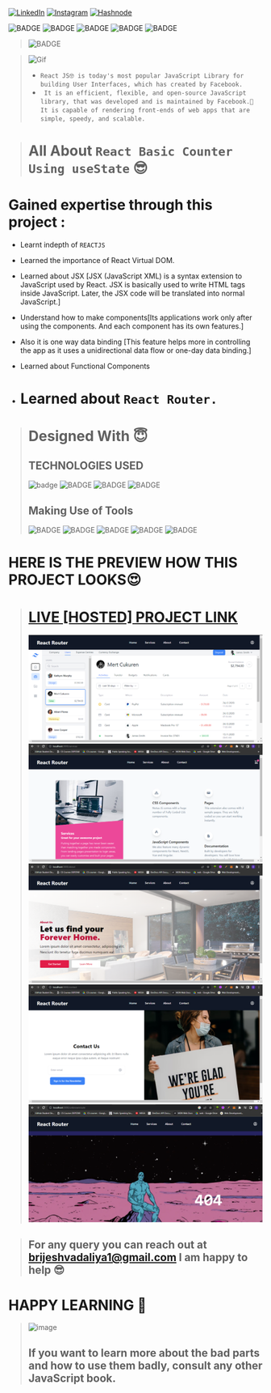 
<!-- Social Links -->

[![LinkedIn][linkedin-shield]][linkedin-url]
[![Instagram][instagram-shield]][instagram-url]
[![Hashnode][hashnode-shield]][hashnode-url]

![BADGE](https://img.shields.io/badge/CORE_JAVASCRIPT-PROJECT-lightgrey)
![BADGE](https://img.shields.io/badge/LCO--INEURON-HITESH%20CHOUDHARY-lightgrey)
![BADGE](https://img.shields.io/badge/INEURON-FULL--STACK--JAVASCRIPT--WEBDEVELOPMENT-lightgrey)
![BADGE](https://img.shields.io/badge/HTML-CSS-lightgrey)
![BADGE](https://img.shields.io/badge/REACTJS-lightgrey)
>![BADGE](https://img.shields.io/badge/MADE%20WITH%20FUN%20BY-BRIJESH%20VADALIA-blue)


> ![Gif](https://miro.medium.com/max/600/1*KUjro0G-igf6P3lvlcDrTQ.png)
> - `React JS🤓 is today's most popular JavaScript Library for building User Interfaces, which has created by Facebook.`
> - ` It is an efficient, flexible, and open-source JavaScript library, that was developed and is maintained by Facebook.🤠 It is capable of rendering front-ends of web apps that are simple, speedy, and scalable.`

> # All About `React Basic Counter Using useState` 😎

# **Gained expertise through this project :**

- Learnt indepth of `REACTJS` 

- Learned the importance of React Virtual DOM.

- Learned about JSX [JSX (JavaScript XML) is a syntax extension to JavaScript used by React. JSX is basically used to write HTML tags inside JavaScript. Later, the JSX code will be translated into normal JavaScript.]

- Understand how to make components[Its applications work only after using the components. And each component has its own features.]

- Also it is one way data binding [This feature helps more in controlling the app as it uses a unidirectional data flow or one-day data binding.]

- Learned about Functional Components 

- #  Learned about `React Router.`

># Designed With 😇
>## TECHNOLOGIES USED 
>![badge](https://img.shields.io/badge/HTML5-HTML5-orange)
![BADGE](https://img.shields.io/badge/CSS3-CSS3-blue)
![BADGE](https://img.shields.io/badge/JAVASCRIPT-JAVASCRIPT-yellow)
![BADGE](https://img.shields.io/badge/REACTJS-REACTJS-blue)
>## Making Use of Tools
>![BADGE](https://img.shields.io/badge/GOOGLE-CHROME-blue)
>![BADGE](https://img.shields.io/badge/GIT-HUB-lightgrey)
>![BADGE](https://img.shields.io/badge/VS-CODE-blue)
>![BADGE](https://img.shields.io/badge/GIT-GIT-orange)
>![BADGE](https://img.shields.io/badge/VERCEL-VERCEL-blue)


# HERE IS THE PREVIEW HOW THIS PROJECT LOOKS😍
># [LIVE [HOSTED] PROJECT LINK](https://react-router-an-easy-way.vercel.app/ "React Router")
>![Screenshot](./screenshots/screenshot-1.png)
>![Screenshot](./screenshots/screenshot-2.png)
>![Screenshot](./screenshots/screenshot-3.png)
>![Screenshot](./screenshots/screenshot-4.png)
>![Screenshot](./screenshots/screenshot-5.png)






>## For any query you can reach out at brijeshvadaliya1@gmail.com I am happy to help 😎

# HAPPY LEARNING 🤩
>![image](https://raw.githubusercontent.com/ikeyurp/ikeyurp/master/src/Comp-Man.gif)
>## If you want to learn more about the bad parts and how to use them badly, consult any other JavaScript book.








<!-- Linkedin -->

[linkedin-shield]: https://img.shields.io/badge/-LinkedIn-black.svg?style=for-the-badge&logo=linkedin&colorB=0B5FBB
[linkedin-url]: https://www.linkedin.com/in/brijesh-vadaliya-16b3a2202/

<!-- Instagram -->

[instagram-shield]: https://img.shields.io/badge/Instagram-%23E4405F.svg?style=for-the-badge&logo=Instagram&logoColor=white
[instagram-url]: https://www.instagram.com/brijesh_vadaliya_8128/


<!-- Hashnode -->

[hashnode-shield]: https://img.shields.io/badge/Hashnode-2962FF?style=for-the-badge&logo=hashnode&logoColor=white
[hashnode-url]: https://brijeshvadaliya8128.hashnode.dev/




